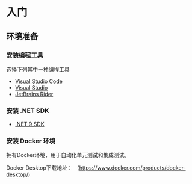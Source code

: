# 入门

## 环境准备

### 安装编程工具

选择下列其中一种编程工具

- [Visual Studio Code](https://code.visualstudio.com/)
- [Visual Studio](https://visualstudio.microsoft.com/)
- [JetBrains Rider](https://www.jetbrains.com/rider/)

### 安装 .NET SDK

- [.NET 9 SDK](https://dot.net)

### 安装 Docker 环境

拥有Docker环境，用于自动化单元测试和集成测试。

Docker Desktop下载地址： （https://www.docker.com/products/docker-desktop/)

